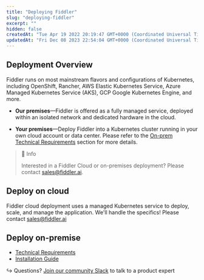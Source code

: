 ```yaml
---
title: "Deploying Fiddler"
slug: "deploying-fiddler"
excerpt: ""
hidden: false
createdAt: "Tue Apr 19 2022 20:19:47 GMT+0000 (Coordinated Universal Time)"
updatedAt: "Fri Dec 08 2023 22:54:04 GMT+0000 (Coordinated Universal Time)"
---
```

## Deployment Overview

Fiddler runs on most mainstream flavors and configurations of Kubernetes, including OpenShift, Rancher, AWS Elastic Kubernetes Service, Azure Managed Kubernetes Service (AKS), GCP Google Kubernetes Engine, and more.

- **Our premises**—Fiddler is offered as a fully managed service, deployed within an isolated network and dedicated hardware in the cloud.

- **Your premises**—Deploy Fiddler into a Kubernetes cluster running in your own cloud account or data center. Please refer to the [On-prem Technical Requirements](doc:technical-requirements#system-requirements) section for more details.

> 📘 Info
> 
> Interested in a Fiddler Cloud or on-premises deployment?  Please contact [sales@fiddler.ai](mailto:sales@fiddler.ai).

## Deploy on cloud

Fiddler cloud deployment uses a managed Kubernetes service to deploy, scale, and manage the application. We'll handle the specifics! Please contact [sales@fiddler.ai](mailto:sales@fiddler.ai)

## Deploy on-premise

- [Technical Requirements](doc:technical-requirements) 
- [Installation Guide](doc:installation-guide)

↪ Questions? [Join our community Slack](https://www.fiddler.ai/slackinvite) to talk to a product expert
